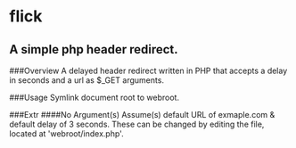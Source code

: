 # flick
## A simple php header redirect.

###Overview
A delayed header redirect written in PHP that accepts a delay in seconds and a url as $_GET arguments.

###Usage
Symlink document root to webroot.

###Extr
####No Argument(s)
Assume(s) default URL of exmaple.com & default delay of 3 seconds.
These can be changed by editing the file, located at 'webroot/index.php'.
